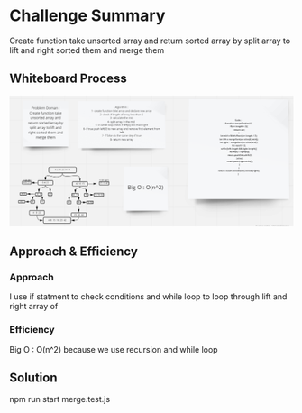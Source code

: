 # Challenge Summary
Create function take unsorted array and return sorted array by split array to lift and right sorted them and merge them

## Whiteboard Process
![](./assest/mergeSortWhiteBoard.png)

## Approach & Efficiency

### Approach
I use if statment to check conditions
and while loop to loop through lift and right array of

### Efficiency
Big O : O(n^2) because we use recursion and while loop


## Solution
npm run start merge.test.js

